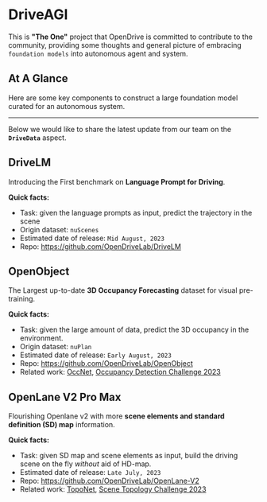 # DriveAGI
This is **"The One"** project that OpenDrive is committed to contribute to the community, providing some thoughts and general picture of embracing `foundation models` into autonomous agent and system.

## At A Glance

Here are some key components to construct a large foundation model curated for an autonomous system.



---
Below we would like to share the latest update from our team on the **`DriveData`** aspect.

## DriveLM
Introducing the First benchmark on **Language Prompt for Driving**.

**Quick facts:**
- Task: given the language prompts as input, predict the trajectory in the scene
- Origin dataset: `nuScenes`
- Estimated date of release: `Mid August, 2023`
- Repo: https://github.com/OpenDriveLab/DriveLM 

## OpenObject
The Largest up-to-date **3D Occupancy Forecasting** dataset for visual pre-training.

**Quick facts:**
- Task: given the large amount of data, predict the 3D occupancy in the environment. 
- Origin dataset: `nuPlan`
- Estimated date of release: `Early August, 2023`
- Repo: https://github.com/OpenDriveLab/OpenObject 
- Related work: [OccNet](https://github.com/OpenDriveLab/OccNet), [Occupancy Detection Challenge 2023](https://opendrivelab.com/AD23Challenge.html#3d_occupancy_prediction) 

## OpenLane V2 Pro Max
Flourishing Openlane v2 with more **scene elements and standard definition (SD) map** information.

**Quick facts:**
- Task: given SD map and scene elements as input, build the driving scene on the fly _without_ aid of HD-map. 
- Estimated date of release: `Late July, 2023`
- Repo: https://github.com/OpenDriveLab/OpenLane-V2
- Related work: [TopoNet](https://github.com/OpenDriveLab/TopoNet), [Scene Topology Challenge 2023](https://opendrivelab.com/AD23Challenge.html#openlane_topology) 

